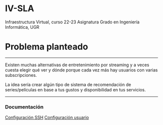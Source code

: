 # IV-SLA
Infraestructura Virtual, curso 22-23 Asignatura Grado en Ingeniería Informática, UGR

# Problema planteado
----

Existen muchas alternativas de entretenimiento por streaming y a veces cuesta elegir qué ver y dónde porque cada vez más hay usuarios con varias subscripciones.

La idea sería crear algún tipo de sistema de recomendación de series/películas en base a tus gustos y disponibilidad en tus servicios.

---
### Documentación

[Configuración SSH](https://github.com/albegadel/IV-SLA/images/ssh.png)
[Configuración usuario](https://github.com/albegadel/IV-SLA/images/config-usuario-github.png)